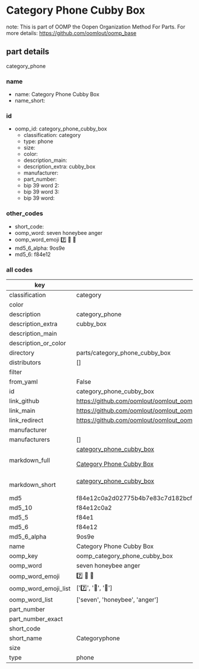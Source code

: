 # Category Phone Cubby Box  

note: This is part of OOMP the Oopen Organization Method For Parts. For more details: https://github.com/oomlout/oomp_base

##  part details
  



category_phone



### name
* name: Category Phone Cubby Box
* name_short: 
### id
* oomp_id: category_phone_cubby_box
  * classification: category
  * type: phone
  * size: 
  * color: 
  * description_main: 
  * description_extra: cubby_box
  * manufacturer: 
  * part_number: 
  * bip 39 word 2: 
  * bip 39 word 3: 
  * bip 39 word: 

### other_codes
* short_code: 
* oomp_word: seven honeybee anger
* oomp_word_emoji :seven: :honeybee: :anger:
* md5_6_alpha: 9os9e
* md5_6: f84e12









### all codes 
| key | value |  
| --- | --- |  
| classification | category |  
| color |  |  
| description | category_phone |  
| description_extra | cubby_box |  
| description_main |  |  
| description_or_color |   |  
| directory | parts/category_phone_cubby_box |  
| distributors | [] |  
| filter |  |  
| from_yaml | False |  
| id | category_phone_cubby_box |  
| link_github | https://github.com/oomlout/oomlout_oomp_version_1_messy/tree/main/parts/category_phone_cubby_box |  
| link_main | https://github.com/oomlout/oomlout_oomp_version_1_messy/tree/main/parts/category_phone_cubby_box |  
| link_redirect | https://github.com/oomlout/oomlout_oomp_version_1_messy/tree/main/parts/category_phone_cubby_box |  
| manufacturer |  |  
| manufacturers | [] |  
| markdown_full | [category_phone_cubby_box](none)<br>[](none)<br>[Category Phone Cubby Box](none)<br><br> |  
| markdown_short | [category_phone_cubby_box](none)<br><br> |  
| md5 | f84e12c0a2d02775b4b7e83c7d182bcf |  
| md5_10 | f84e12c0a2 |  
| md5_5 | f84e1 |  
| md5_6 | f84e12 |  
| md5_6_alpha | 9os9e |  
| name | Category Phone Cubby Box |  
| oomp_key | oomp_category_phone_cubby_box |  
| oomp_word | seven honeybee anger |  
| oomp_word_emoji | :seven: :honeybee: :anger: |  
| oomp_word_emoji_list | [':seven:', ':honeybee:', ':anger:'] |  
| oomp_word_list | ['seven', 'honeybee', 'anger'] |  
| part_number |  |  
| part_number_exact |  |  
| short_code |  |  
| short_name | Categoryphone |  
| size |  |  
| type | phone |  
